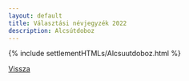 ```yaml
---
layout: default
title: Választási névjegyzék 2022
description: Alcsútdoboz
---
```


{% include settlementHTMLs/Alcsuutdoboz.html %}

[Vissza](../)